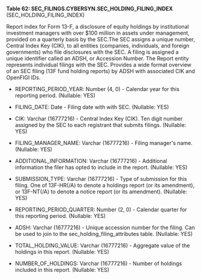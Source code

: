 **Table 62: SEC_FILINGS.CYBERSYN.SEC_HOLDING_FILING_INDEX** (SEC_HOLDING_FILING_INDEX)

Report index for Form 13-F, a disclosure of equity holdings by institutional investment managers with over $100 million in assets under management, provided on a quarterly basis by the SEC.The SEC assigns a unique number, Central Index Key (CIK), to all entities (companies, individuals, and foreign governments) who file disclosures with the SEC. A filing is assigned a unique identifier called an ADSH, or Accession Number. The Report entity represents individual filings with the SEC. Provides a wide format overview of an SEC filing (13F fund holding reports) by ADSH with associated CIK and OpenFIGI IDs.

- REPORTING_PERIOD_YEAR: Number (4, 0) - Calendar year for this reporting period. (Nullable: YES)

- FILING_DATE: Date - Filing date with with SEC. (Nullable: YES)

- CIK: Varchar (16777216) - Central Index Key (CIK). Ten digit number assigned by the SEC to each registrant that submits filings. (Nullable: YES)

- FILING_MANAGER_NAME: Varchar (16777216) - Filing manager's name. (Nullable: YES)

- ADDITIONAL_INFORMATION: Varchar (16777216) - Additional information the filer has opted to include in the report. (Nullable: YES)

- SUBMISSION_TYPE: Varchar (16777216) - Type of submission for this filing. One of 13F-HR(/A) to denote a holdings report (or its amendment), or 13F-NT(/A) to denote a notice report (or its amendment). (Nullable: YES)

- REPORTING_PERIOD_QUARTER: Number (2, 0) - Calendar quarter for this reporting period. (Nullable: YES)

- ADSH: Varchar (16777216) - Unique accession number for the filing. Can be used to join to the sec_holding_filing_attributes table. (Nullable: YES)

- TOTAL_HOLDING_VALUE: Varchar (16777216) - Aggregate value of the holdings in this report. (Nullable: YES)

- NUMBER_OF_HOLDINGS: Varchar (16777216) - Number of holdings included in this report. (Nullable: YES)

